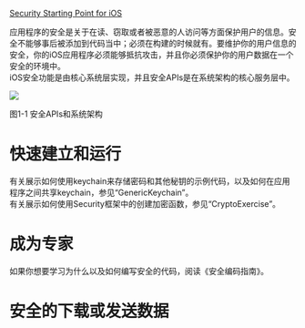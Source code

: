 [Security Starting Point for iOS](https://developer.apple.com/library/archive/referencelibrary/GettingStarted/GS_Security_iPhone/index.html#//apple_ref/doc/uid/TP40007302)

应用程序的安全是关于在读、窃取或者被恶意的人访问等方面保护用户的信息。安全不能够事后被添加到代码当中；必须在构建的时候就有。要维护你的用户信息的安全，你的iOS应用程序必须能够抵抗攻击，并且你必须保护你的用户数据在一个安全的环境中。  
iOS安全功能是由核心系统层实现，并且安全APIs是在系统架构的核心服务层中。

![](https://developer.apple.com/library/archive/referencelibrary/GettingStarted/GS_Security_iPhone/Art/security-layers.jpg)  

图1-1 安全APIs和系统架构

# 快速建立和运行

有关展示如何使用keychain来存储密码和其他秘钥的示例代码，以及如何在应用程序之间共享keychain，参见“GenericKeychain”。  
有关展示如何使用Security框架中的创建加密函数，参见“CryptoExercise”。  

# 成为专家

如果你想要学习为什么以及如何编写安全的代码，阅读《安全编码指南》。

# 安全的下载或发送数据